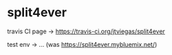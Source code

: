 # split4ever

travis CI page -> https://travis-ci.org/jtviegas/split4ever

test env -> ... (was https://split4ever.mybluemix.net/)


